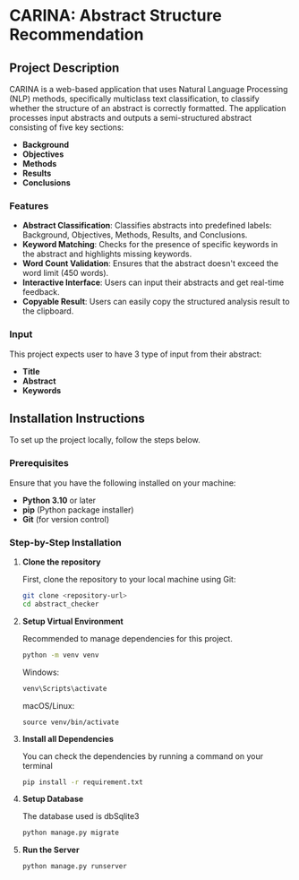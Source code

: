 # CARINA: Abstract Structure Recommendation

## Project Description

CARINA is a web-based application that uses Natural Language Processing (NLP) methods, specifically multiclass text classification, to classify whether the structure of an abstract is correctly formatted. The application processes input abstracts and outputs a semi-structured abstract consisting of five key sections:

- **Background**
- **Objectives**
- **Methods**
- **Results**
- **Conclusions**

### Features

- **Abstract Classification**: Classifies abstracts into predefined labels: Background, Objectives, Methods, Results, and Conclusions.
- **Keyword Matching**: Checks for the presence of specific keywords in the abstract and highlights missing keywords.
- **Word Count Validation**: Ensures that the abstract doesn't exceed the word limit (450 words).
- **Interactive Interface**: Users can input their abstracts and get real-time feedback.
- **Copyable Result**: Users can easily copy the structured analysis result to the clipboard.

### Input

This project expects user to have 3 type of input from their abstract:
   - **Title**
   - **Abstract**
   - **Keywords**

## Installation Instructions

To set up the project locally, follow the steps below.

### Prerequisites

Ensure that you have the following installed on your machine:

- **Python 3.10** or later
- **pip** (Python package installer)
- **Git** (for version control)

### Step-by-Step Installation

1. **Clone the repository**

   First, clone the repository to your local machine using Git:

   ```bash
   git clone <repository-url>
   cd abstract_checker
2. **Setup Virtual Environment**
   
   Recommended to manage dependencies for this project.
   ```bash
   python -m venv venv
   ```
   Windows:
   ```bash
   venv\Scripts\activate
   ```
   macOS/Linux:
   ```bash:
   source venv/bin/activate
   ```
4. **Install all Dependencies**
   
   You can check the dependencies by running a command on your terminal
   ```bash
   pip install -r requirement.txt
   ```
6. **Setup Database**
   
   The database used is dbSqlite3
   ```bash
   python manage.py migrate
   ```
8. **Run the Server**
   ```bash
   python manage.py runserver
   ```
